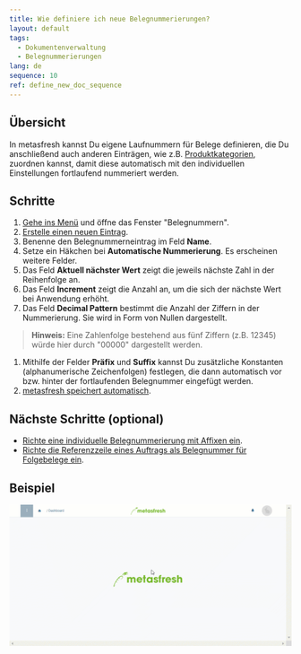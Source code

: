 ```yaml
---
title: Wie definiere ich neue Belegnummerierungen?
layout: default
tags:
  - Dokumentenverwaltung
  - Belegnummerierungen
lang: de
sequence: 10
ref: define_new_doc_sequence
---
```


## Übersicht
In metasfresh kannst Du eigene Laufnummern für Belege definieren, die Du anschließend auch anderen Einträgen, wie z.B. [Produktkategorien](NeueProduktkategorie), zuordnen kannst, damit diese automatisch mit den individuellen Einstellungen fortlaufend nummeriert werden.

## Schritte
1. [Gehe ins Menü](Menu) und öffne das Fenster "Belegnummern".
1. [Erstelle einen neuen Eintrag](Neuer_Datensatz_Fenster_Webui).
1. Benenne den Belegnummerneintrag im Feld **Name**.
1. Setze ein Häkchen bei **Automatische Nummerierung**. Es erscheinen weitere Felder.
1. Das Feld **Aktuell nächster Wert** zeigt die jeweils nächste Zahl in der Reihenfolge an.
1. Das Feld **Increment** zeigt die Anzahl an, um die sich der nächste Wert bei Anwendung erhöht.
1. Das Feld **Decimal Pattern** bestimmt die Anzahl der Ziffern in der Nummerierung. Sie wird in Form von Nullen dargestellt.
 >**Hinweis:** Eine Zahlenfolge bestehend aus fünf Ziffern (z.B. 12345) würde hier durch "00000" dargestellt werden.

1. Mithilfe der Felder **Präfix** und **Suffix** kannst Du zusätzliche Konstanten (alphanumerische Zeichenfolgen) festlegen, die dann automatisch vor bzw. hinter der fortlaufenden Belegnummer eingefügt werden.
1. [metasfresh speichert automatisch](Speicheranzeige).

## Nächste Schritte (optional)
- [Richte eine individuelle Belegnummerierung mit Affixen ein](Belegnummern_anpassen).
- [Richte die Referenzzeile eines Auftrags als Belegnummer für Folgebelege ein](Referenz_als_Belegnummer).

## Beispiel
![](assets/Belegnummern_definieren.gif)
